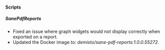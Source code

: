 
#### Scripts

##### SanePdfReports
- Fixed an issue where graph widgets would not display correctly when exported on a report.
- Updated the Docker image to: *demisto/sane-pdf-reports:1.0.0.55272*.
